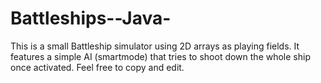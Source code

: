 # Battleships--Java-

This is a small Battleship simulator using 2D arrays as playing fields. 
It features a simple AI (smartmode) that tries to shoot down the whole ship once activated.
Feel free to copy and edit.
